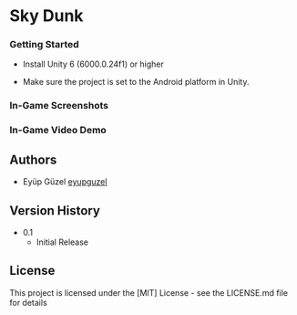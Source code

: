 # Sky Dunk
### Getting Started

* Install Unity 6 (6000.0.24f1) or higher

* Make sure the project is set to the Android platform in Unity.

### In-Game Screenshots

### In-Game Video Demo

## Authors

* Eyüp Güzel  [eyupguzel](https://github.com/eyupguzel)

## Version History
* 0.1
    * Initial Release

## License

This project is licensed under the [MIT] License - see the LICENSE.md file for details
